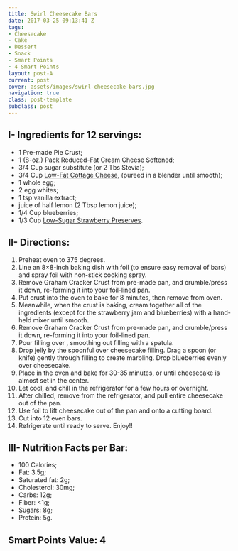 ```yaml
---
title: Swirl Cheesecake Bars
date: 2017-03-25 09:13:41 Z
tags:
- Cheesecake
- Cake
- Dessert
- Snack
- Smart Points
- 4 Smart Points
layout: post-A
current: post
cover: assets/images/swirl-cheesecake-bars.jpg
navigation: true
class: post-template
subclass: post
---
```


## I- Ingredients for 12 servings:

* 1 Pre-made Pie Crust;
* 1 (8-oz.) Pack Reduced-Fat Cream Cheese Softened;
* 3/4 Cup sugar substitute (or 2 Tbs Stevia);
* 3/4 Cup <a href="https://amzn.to/2nz3m0l">Low-Fat Cottage Cheese</a>, (pureed in a blender until smooth);
* 1 whole egg;
* 2 egg whites;
* 1 tsp vanilla extract;
* juice of half lemon (2 Tbsp lemon juice);
* 1/4 Cup blueberries;
* 1/3 Cup <a href="https://amzn.to/2nnf91d">Low-Sugar Strawberry Preserves</a>.

## II- Directions:
1. Preheat oven to 375 degrees.
1. Line an 8×8-inch baking dish with foil (to ensure easy removal of bars) and spray foil with non-stick cooking spray.
1. Remove Graham Cracker Crust from pre-made pan, and crumble/press it down, re-forming it into your foil-lined pan.
1. Put crust into the oven to bake for 8 minutes, then remove from oven.
1. Meanwhile, when the crust is baking, cream together all of the ingredients (except for the strawberry jam and blueberries) with a hand-held mixer until smooth.
1. Remove Graham Cracker Crust from pre-made pan, and crumble/press it down, re-forming it into your foil-lined pan.
1. Pour filling over , smoothing out filling with a spatula.
1. Drop jelly by the spoonful over cheesecake filling. Drag a spoon (or knife) gently through filling to create marbling. Drop blueberries evenly over cheesecake.
1. Place in the oven and bake for 30-35 minutes, or until cheesecake is almost set in the center.
1. Let cool, and chill in the refrigerator for a few hours or overnight.
1. After chilled, remove from the refrigerator, and pull entire cheesecake out of the pan.
1. Use foil to lift cheesecake out of the pan and onto a cutting board.
1. Cut into 12 even bars.
1. Refrigerate until ready to serve. Enjoy!!

## III- Nutrition Facts per Bar:
* 100 Calories;
* Fat: 3.5g;
* Saturated fat: 2g;
* Cholesterol: 30mg;
* Carbs: 12g;
* Fiber: <1g;
* Sugars: 8g;
* Protein: 5g.

## Smart Points Value: 4
